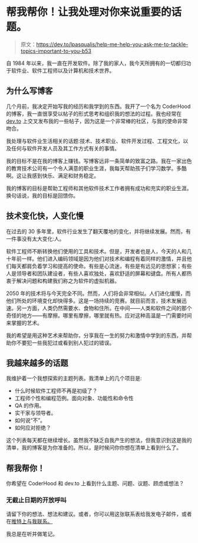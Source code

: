 # 帮我帮你！让我处理对你来说重要的话题。

> 原文：<https://dev.to/lpasqualis/help-me-help-you-ask-me-to-tackle-topics-important-to-you-b53>

自 1984 年以来，我一直在开发软件。除了我的家人，我今天所拥有的一切都归功于软件业、软件工程师以及计算机和技术世界。

## 为什么写博客

几个月前，我决定开始写我的经历和我学到的东西。我开了一个名为 CoderHood 的博客，我一直很享受以帖子的形式思考和组织我的想法的过程。我也经常在 [dev.to](http://dev.to) 上交叉发布我的一些帖子，因为这是一个非常棒的社区，与我的使命非常吻合。

我处理与软件业生活相关的话题:技术、技术职业、软件开发过程、工程文化，以及任何与软件开发人员及其工作方式有关的事情。

我的目标不是在我的博客上赚钱。写博客远非一条简单的致富之路。我在一家出色的教育技术公司有一个令人满意的职业生涯，我每天帮助孩子们学习数学。多酷啊。这让我感到快乐、满足和财务稳定。

我的博客的目标是帮助工程师和其他软件技术工作者拥有成功和充实的职业生涯。换句话说，我的目标是回馈你。

## 技术变化快，人变化慢

在过去的 30 多年里，软件行业发生了翻天覆地的变化，并将继续发展。然而，有一件事没有太大变化:人。

软件工程师不断转换他们使用的工具和技术。但是，开发者也是人，今天的人和几十年前一样。他们进入编码领域是因为他们对技术和编程有着同样的激情，并且他们每天都肩负着学习和提高的使命。有些是心流迷，有些是有远见的思想家；有些人是领导者和团队建设者，有些人喜欢独处，喜欢舒适的屏幕和键盘。所有人都热衷于解决问题和构建我们称之为软件的虚拟机器。

2050 年的技术将与今天完全不同。然而，人们将会非常相似。人们进化缓慢，而他们所处的环境变化却快得多。这是一场持续的竞赛。就目前而言，技术发展迅速。另一方面，人类仍然需要水、食物和住所。在中间——人类和软件之间的那个奇怪的地方——有摩擦。哪里有摩擦，哪里就有热。应对这种高温是一门需要时间来掌握的艺术。

我的希望是用这种艺术来帮助你，分享我在一生的努力和激情中学到的东西，并帮助你不要犯一些我犯过或看到别人犯过的错误。

## 我越来越多的话题

我维护着一个我想探索的主题列表。我清单上的几个项目是:

*   什么时候软件工程师不再是初级了？
*   工程师个性和编程范例。面向对象、功能性和命令性
*   QA 的作用。
*   实干家与领导者。
*   如何说“不”。
*   如何应对拒绝？

这个列表每天都在继续增长。虽然我不缺乏自我产生的想法，但我意识到这是我的清单，我的博客是为你准备的。所以，是时候问你你想在清单上看到什么了。

## 帮我帮你！

你希望在 CoderHood 和 dev.to 上看到什么主题、问题、议题、顾虑或想法？

### 无截止日期的开放呼叫

请留下你的想法、想法和建议。或者，你可以用这张联系表给我发电子邮件，或者在[推特上与我联系。](https://twitter.com/lpasqualis)

我总是在听并做笔记。